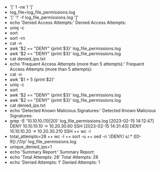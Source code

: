 + '[' 1 -ne 1 ']'
+ log_file=log_file_permissions.log
+ '[' '!' -f log_file_permissions.log ']'
+ echo 'Denied Access Attempts:'
Denied Access Attempts:
+ uniq -c
+ sort
+ sort -rn
+ cat -n
+ awk '$2 == "DENY" {print $3}' log_file_permissions.log
+ awk '$2 == "DENY" {print $3}' log_file_permissions.log
+ cat denied_ips.txt
+ echo 'Frequent Access Attempts (more than 5 attempts):'
Frequent Access Attempts (more than 5 attempts):
+ cat -n
+ awk '$1 > 5 {print $2}'
+ uniq -c
+ sort
+ awk '$2 == "DENY" {print $3}' log_file_permissions.log
+ awk '$2 == "DENY" {print $3}' log_file_permissions.log
+ cat denied_ips.txt
+ echo 'Detected Known Malicious Signatures:'
Detected Known Malicious Signatures:
+ grep -E '10\.10\.10\.(10|20)' log_file_permissions.log
[2023-02-15 14:12:47] DENY 10.10.10.10 -> 10.20.30.60 SSH
[2023-02-15 14:31:43] DENY 10.10.10.20 -> 10.20.30.210 SSH
++ wc -l
+ total_attempts=28
++ wc -l
++ sort -u
++ sed -n '/DENY/ s/.* \([0-9]*\).*/\1/p' log_file_permissions.log
+ unique_denied_ips=1
+ echo 'Summary Report:'
Summary Report:
+ echo 'Total Attempts: 28'
Total Attempts: 28
+ echo 'Denied Attempts: 1'
Denied Attempts: 1
